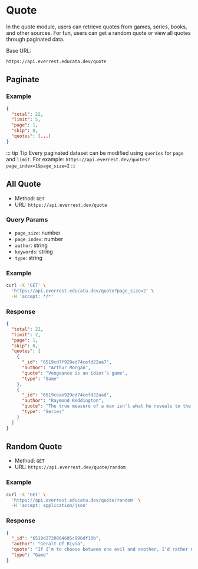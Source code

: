 # Quote

In the quote module, users can retrieve quotes from games, series, books, and other sources. For fun, users can get a random quote or view all quotes through paginated data.

Base URL:

```
https://api.everrest.educata.dev/quote
```

## Paginate

### Example

```json
{
  "total": 22,
  "limit": 5,
  "page": 1,
  "skip": 0,
  "quotes": [...]
}
```

::: tip Tip
Every paginated dataset can be modified using `queries` for `page` and `limit`. For example: `https://api.everrest.dev/quotes?page_index=1&page_size=2`
:::

## All Quote

- Method: `GET`
- URL: `https://api.everrest.dev/quote`

### Query Params

- `page_size`: number
- `page_index`: number
- `author`: string
- `keywords`: string
- `type`: string

### Example

```sh
curl -X 'GET' \
  'https://api.everrest.educata.dev/quote?page_size=2' \
  -H 'accept: */*'
```

### Response

```json
{
  "total": 22,
  "limit": 2,
  "page": 1,
  "skip": 0,
  "quotes": [
    {
      "_id": "6519cd7f929ed74cefd22aa7",
      "author": "Arthur Morgan",
      "quote": "Vengeance is an idiot’s game",
      "type": "Game"
    },
    {
      "_id": "6519ceae929ed74cefd22aad",
      "author": "Raymond Reddington",
      "quote": "The true measure of a man isn't what he reveals to the world but what he hides from it",
      "type": "Series"
    }
  ]
}
```

## Random Quote

- Method: `GET`
- URL: `https://api.everrest.dev/quote/random`

### Example

```sh
curl -X 'GET' \
  'https://api.everrest.educata.dev/quote/random' \
  -H 'accept: application/json'
```

### Response

```json
{
  "_id": "6519d2720864685c996df10b",
  "author": "Geralt Of Rivia",
  "quote": "If I’m to choose between one evil and another, I’d rather not choose at all",
  "type": "Game"
}
```
